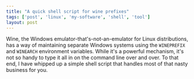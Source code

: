 ```yaml
---
title: "A quick shell script for wine prefixes"
tags: ['post', 'linux', 'my-software', 'shell', 'tool']
layout: post
---
```


Wine, the Windows emulator-that's-not-an-emulator for Linux
distributions, has a way of maintaining separate Windows systems using
the `WINEPREFIX` and `WINEARCH` environment variables. While it's a
powerful mechanism, it's not so handy to type it all in on the command
line over and over. To that end, I have whipped up a simple shell script
that handles most of that nasty business for you.<!--more-->

<p>
<script src="https://gist.github.com/haliphax/378652c55732c659908616a608e02dd2.js"></script>
</p>

